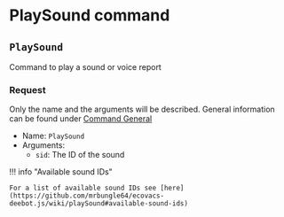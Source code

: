 # PlaySound command

## `PlaySound`

Command to play a sound or voice report

### Request

Only the name and the arguments will be described. General information can be found under [Command General](general.md#request)

- Name: `PlaySound`
- Arguments:
  - `sid`: The ID of the sound

!!! info "Available sound IDs"

    For a list of available sound IDs see [here](https://github.com/mrbungle64/ecovacs-deebot.js/wiki/playSound#available-sound-ids)
